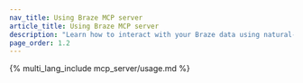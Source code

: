 ```yaml
---
nav_title: Using Braze MCP server
article_title: Using Braze MCP server
description: "Learn how to interact with your Braze data using natural-language tools like Claude and Cursor."
page_order: 1.2
---
```


{% multi_lang_include mcp_server/usage.md %}
